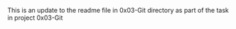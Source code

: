 This is an update to the readme file in 0x03-Git directory as part of the task in project 0x03-Git

